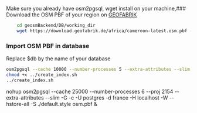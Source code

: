 Make sure you already have osm2pgsql, wget install on your machine,### Download the OSM PBF of your region on [GEOFABRIK](https://download.geofabrik.de/)
```sh
    cd geosmBackend/DB/working_dir
    wget https://download.geofabrik.de/africa/cameroon-latest.osm.pbf -O osm.pbf 
```
### Import OSM PBF in database
Replace $db by the name of your database
```sh
osm2pgsql --cache 10000 --number-processes 5 --extra-attributes --slim -G -c -U postgres -d $db -H localhost -W --hstore-all -S ../data-osm.style osm.pbf
chmod +x ../create_index.sh
../create_index.sh
```
nohup osm2pgsql --cache 25000 --number-processes 6 --proj 2154 --extra-attributes --slim -G -c -U postgres -d france -H localhost -W --hstore-all -S ./default.style osm.pbf &